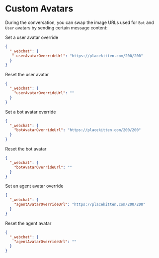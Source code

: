 # Custom Avatars
During the conversation, you can swap the image URLs used for `Bot` and `User` avatars by sending certain message content:

Set a user avatar override
```json
{
  "_webchat": {
   " userAvatarOverrideUrl": "https://placekitten.com/200/200"
  }
}
```

Reset the user avatar
```json
{
  "_webchat": {
    "userAvatarOverrideUrl": ""
  }
}
```

Set a bot avatar override
```json
{
  "_webchat": {
    "botAvatarOverrideUrl": "https://placekitten.com/200/200"
  }
}
```

Reset the bot avatar
```json
{
  "_webchat": {
    "botAvatarOverrideUrl": ""
  }
}
```

Set an agent avatar override
```json
{
  "_webchat": {
    "agentAvatarOverrideUrl": "https://placekitten.com/200/200"
  }
}
```

Reset the agent avatar
```json
{
  "_webchat": {
    "agentAvatarOverrideUrl": ""
  }
}
```